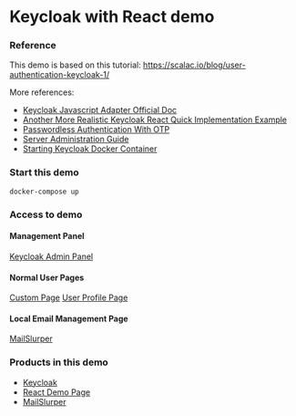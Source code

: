 Keycloak with React demo
========================


### Reference

This demo is based on this tutorial:
https://scalac.io/blog/user-authentication-keycloak-1/

More references:
- [Keycloak Javascript Adapter Official Doc](https://www.keycloak.org/docs/latest/securing_apps/#_javascript_adapter)
- [Another More Realistic Keycloak React Quick Implementation Example](https://blog.logrocket.com/implement-keycloak-authentication-react/)
- [Passwordless Authentication With OTP](https://medium.com/profusion-engineering/keycloak-passwordless-authentication-550ca095c0bf)
- [Server Administration Guide](https://www.keycloak.org/docs/latest/server_admin/)
- [Starting Keycloak Docker Container](https://www.keycloak.org/getting-started/getting-started-docker)


### Start this demo
```
docker-compose up
```


### Access to demo

#### Management Panel
[Keycloak Admin Panel](http://localhost:8080/auth/admin/master/console/)

#### Normal User Pages
[Custom Page](http://localhost:8964)
[User Profile Page](http://localhost:8080/auth/realms/MyDemo/account/)

#### Local Email Management Page
[MailSlurper](http://127.0.0.1:8081)


### Products in this demo

- [Keycloak](https://www.keycloak.org)
- [React Demo Page](https://github.com/kmikulski/blog-keycloak/tree/master/keycloak-react-part1)
- [MailSlurper](https://www.mailslurper.com)